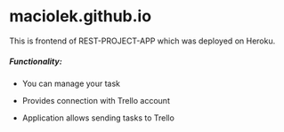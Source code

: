 <H1> maciolek.github.io </h1>

This is frontend of REST-PROJECT-APP which was deployed on Heroku. 

<H5> Functionality: </h5> 

* You can manage your task

* Provides connection with Trello account

* Application allows sending tasks to Trello
